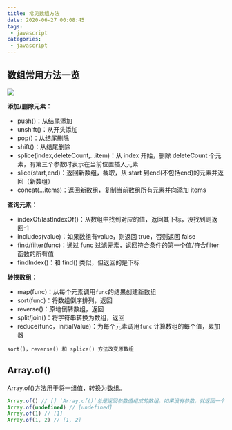 ```yaml
---
title: 常见数组方法
date: 2020-06-27 00:08:45
tags:
 - javascript
categories: 
 - javascript
---
```

## 数组常用方法一览

![](https://gitee.com/lj107571/imgformd/raw/master/%E6%95%B0%E7%BB%84%E6%96%B9%E6%B3%95.jpg)


  **添加/删除元素：**
  
- push()：从结尾添加
- unshift()：从开头添加
- pop()：从结尾删除
- shift()：从结尾删除
- splice(index,deleteCount,...item)：从 index 开始，删除 deleteCount 个元素，有第三个参数时表示在当前位置插入元素
- slice(start,end)：返回新数组，截取，从 start 到end(不包括end)的元素并返回（新数组）
- concat(...items)：返回新数组，复制当前数组所有元素并向添加 items
  
**查询元素：**
- indexOf/lastIndexOf()：从数组中找到对应的值，返回其下标，没找到则返回-1
- includes(value)：如果数组有value，则返回 true，否则返回 false
- find/filter(func)：通过 func 过滤元素，返回符合条件的第一个值/符合filter 函数的所有值
- findIndex()：和 find() 类似，但返回的是下标

**转换数组：**
- map(func)：从每个元素调用```func```的结果创建新数组
- sort(func)：将数组倒序排列，返回
- reverse()：原地倒转数组，返回
- split/join()：将字符串转换为数组，返回
- reduce(func，initialValue)：为每个元素调用```func``` 计算数组的每个值，累加器

```!
sort()，reverse() 和 splice() 方法改变原数组
```

## Array.of()

Array.of()方法用于将一组值，转换为数组。

```js
Array.of() // [] `Array.of()`总是返回参数值组成的数组。如果没有参数，就返回一个空数组。
Array.of(undefined) // [undefined]
Array.of(1) // [1]
Array.of(1, 2) // [1, 2]
```
